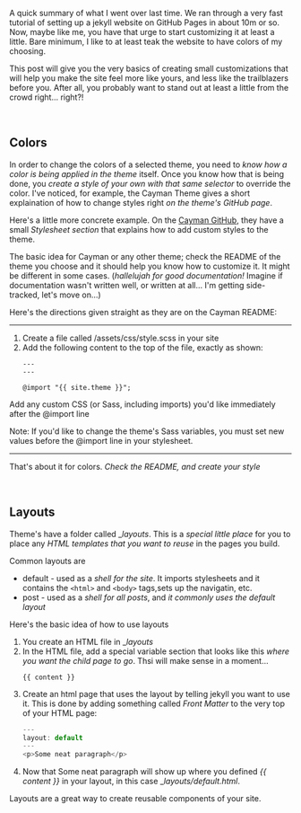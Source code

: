 ---
---

A quick summary of what I went over last time.  We ran through a very fast tutorial of setting up a jekyll website on GitHub Pages in about 10m or so.  Now, maybe like me, you have that urge to start customizing it at least a little.  Bare minimum, I like to at least teak the website to have colors of my choosing.

This post will give you the very basics of creating small customizations that will help you make the site feel more like yours, and less like the trailblazers before you.  After all, you probably want to stand out at least a little from the crowd right... right?!

&nbsp;
## Colors

In order to change the colors of a selected theme, you need to _know how a color is being applied in the theme_ itself.  Once you know how that is being done, you _create a style of your own with that same selector_ to override the color.  I've noticed, for example, the Cayman Theme gives a short explaination of how to change styles right _on the theme's GitHub page_.

Here's a little more concrete example.  On the [Cayman GitHub](https://github.com/pages-themes/cayman), they have a small _Stylesheet section_ that explains how to add custom styles to the theme.

The basic idea for Cayman or any other theme; check the README of the theme you choose and it should help you know how to customize it.  It might be different in some cases.  (_hallelujah for good documentation!_  Imagine if documentation wasn't written well, or written at all... I'm getting side-tracked, let's move on...)

Here's the directions given straight as they are on the Cayman README:
___
1. Create a file called /assets/css/style.scss in your site
1. Add the following content to the top of the file, exactly as shown:
    ```
    ---
    ---

    @import "{{ site.theme }}";
    ```
Add any custom CSS (or Sass, including imports) you'd like immediately after the @import line

Note: If you'd like to change the theme's Sass variables, you must set new values before the @import line in your stylesheet.
___
That's about it for colors.  _Check the README, and create your style_

&nbsp;
## Layouts

Theme's have a folder called __layouts_.  This is a _special little place_ for you to place any _HTML templates that you want to reuse_ in the pages you build.

Common layouts are
* default - used as a _shell for the site_.  It imports stylesheets and it contains the `<html>` and `<body>` tags,sets up the navigatin, etc.
* post - used as a _shell for all posts_, and _it commonly uses the default layout_

Here's the basic idea of how to use layouts
1. You create an HTML file in __layouts_
1. In the HTML file, add a special variable section that looks like this _where you want the child page to go_.  Thsi will make sense in a moment...
    ```
    {{ content }}
    ```
1. Create an html page that uses the layout by telling jekyll you want to use it.  This is done by adding something called _Front Matter_ to the very top of your HTML page:
    ```js
    ---
    layout: default
    ---
    <p>Some neat paragraph</p>
    ```
1. Now that Some neat paragraph will show up where you defined _{{ content }}_ in your layout, in this case __layouts/default.html_.

Layouts are a great way to create reusable components of your site.